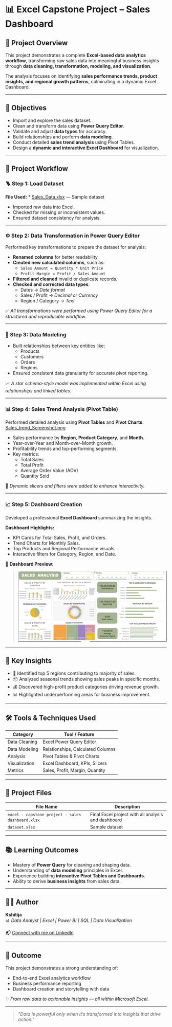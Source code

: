 # 📊 Excel Capstone Project – Sales Dashboard

## 🧠 Project Overview
This project demonstrates a complete **Excel-based data analytics workflow**, transforming raw sales data into meaningful business insights through **data cleaning, transformation, modeling, and visualization**.  

The analysis focuses on identifying **sales performance trends, product insights, and regional growth patterns**, culminating in a dynamic Excel Dashboard.

---

## 🎯 Objectives
- Import and explore the sales dataset.
- Clean and transform data using **Power Query Editor**.
- Validate and adjust **data types** for accuracy.
- Build relationships and perform **data modeling**.
- Conduct detailed **sales trend analysis** using Pivot Tables.
- Design a **dynamic and interactive Excel Dashboard** for visualization.

---

## 🧩 Project Workflow

### 🪜 Step 1: Load Dataset
**File Used:** * [Sales\_Data.xlsx](https://github.com/Kshitija-Agrawal/Excel-Sales-Dashboard-Capstone/blob/main/dataset.xlsx) — Sample dataset
- Imported raw data into Excel.
- Checked for missing or inconsistent values.
- Ensured dataset consistency for analysis.

---

### ⚙️ Step 2: Data Transformation in Power Query Editor
Performed key transformations to prepare the dataset for analysis:

- **Renamed columns** for better readability.  
- **Created new calculated columns**, such as:
  - `Sales Amount = Quantity * Unit Price`
  - `Profit Margin = Profit / Sales Amount`
- **Filtered and cleaned** invalid or duplicate records.
- **Checked and corrected data types**:
  - Dates → *Date format*
  - Sales / Profit → *Decimal or Currency*
  - Region / Category → *Text*

✅ *All transformations were performed using Power Query Editor for a structured and reproducible workflow.*

---

### 🧱 Step 3: Data Modeling
- Built relationships between key entities like:
  - Products  
  - Customers  
  - Orders  
  - Regions  
- Ensured consistent data granularity for accurate pivot reporting.

📈 *A star schema-style model was implemented within Excel using relationships and linked tables.*

---

### 📊 Step 4: Sales Trend Analysis (Pivot Table)
Performed detailed analysis using **Pivot Tables** and **Pivot Charts**:
[Sales\_trend\_Screenshot.png](https://github.com/Kshitija-Agrawal/Excel-Sales-Dashboard-Capstone/blob/main/Sales%20trend%20-%20excel.png)

- Sales performance by **Region**, **Product Category**, and **Month**.
- Year-over-Year and Month-over-Month growth.
- Profitability trends and top-performing segments.
- Key metrics:  
  - Total Sales  
  - Total Profit  
  - Average Order Value (AOV)  
  - Quantity Sold  

📌 *Dynamic slicers and filters were added to enhance interactivity.*

---

### 📈 Step 5: Dashboard Creation
Developed a professional **Excel Dashboard** summarizing the insights.

**Dashboard Highlights:**
- KPI Cards for Total Sales, Profit, and Orders.
- Trend Charts for Monthly Sales.
- Top Products and Regional Performance visuals.
- Interactive filters for Category, Region, and Date.

📸 **Dashboard Preview:**  
> ![Excel Sales Dashboard](https://github.com/Kshitija-Agrawal/Excel-Sales-Dashboard-Capstone/blob/main/dashboard%20preview.jpeg)

---

## 🧠 Key Insights
- 📍 Identified top 5 regions contributing to majority of sales.  
- 📦 Analyzed seasonal trends showing sales peaks in specific months.  
- 💰 Discovered high-profit product categories driving revenue growth.  
- 📊 Highlighted underperforming areas for business improvement.  

---

## 🛠️ Tools & Techniques Used

| Category | Tool / Feature |
|-----------|----------------|
| Data Cleaning | Excel Power Query Editor |
| Data Modeling | Relationships, Calculated Columns |
| Analysis | Pivot Tables & Pivot Charts |
| Visualization | Excel Dashboard, KPIs, Slicers |
| Metrics | Sales, Profit, Margin, Quantity |

---

## 📂 Project Files
| File Name | Description |
|------------|-------------|
| `excel - capstone project - sales dashboard.xlsx` | Final Excel project with all analysis and dashboard |
| `dataset.xlsx` | Sample dataset |

---

## 📚 Learning Outcomes
- Mastery of **Power Query** for cleaning and shaping data.  
- Understanding of **data modeling** principles in Excel.  
- Experience building **interactive Pivot Tables and Dashboards**.  
- Ability to derive **business insights** from sales data.  

---

## 🧑‍💻 Author
**Kshitija**  
📊 *Data Analyst | Excel | Power BI | SQL | Data Visualization*  

📬 [Connect with me on LinkedIn](https://www.linkedin.com/feed/?trk=guest_homepage-basic_google-one-tap-submit)  

---

## 🏁 Outcome
This project demonstrates a strong understanding of:
- End-to-end Excel analytics workflow  
- Business performance reporting  
- Dashboard creation and storytelling with data  

✨ *From raw data to actionable insights — all within Microsoft Excel.*

---

> *"Data is powerful only when it’s transformed into insights that drive action."*

